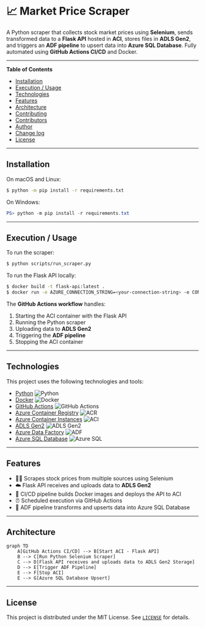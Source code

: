 # 📈 Market Price Scraper

A Python scraper that collects stock market prices using **Selenium**, sends transformed data to a **Flask API** hosted in **ACI**, stores files in **ADLS Gen2**, and triggers an **ADF pipeline** to upsert data into **Azure SQL Database**. Fully automated using **GitHub Actions CI/CD** and Docker.

---

**Table of Contents**

- [Installation](#installation)
- [Execution / Usage](#execution--usage)
- [Technologies](#technologies)
- [Features](#features)
- [Architecture](#architecture)
- [Contributing](#contributing)
- [Contributors](#contributors)
- [Author](#author)
- [Change log](#change-log)
- [License](#license)

---

## Installation

On macOS and Linux:

```sh
$ python -m pip install -r requirements.txt
```

On Windows:

```powershell
PS> python -m pip install -r requirements.txt
```

---

## Execution / Usage

To run the scraper:

```sh
$ python scripts/run_scraper.py
```

To run the Flask API locally:

```sh
$ docker build -t flask-api:latest .
$ docker run -e AZURE_CONNECTION_STRING=<your-connection-string> -e CONTAINER_NAME=<your-container> -p 5000:5000 flask-api:latest
```

The **GitHub Actions workflow** handles:

1. Starting the ACI container with the Flask API  
2. Running the Python scraper  
3. Uploading data to **ADLS Gen2**  
4. Triggering the **ADF pipeline**  
5. Stopping the ACI container  

---

## Technologies

This project uses the following technologies and tools:

- [Python](https://www.python.org/) ![Python](https://img.shields.io/badge/python-3670A0?style=for-the-badge&logo=python&logoColor=ffdd54)  
- [Docker](https://www.docker.com/) ![Docker](https://img.shields.io/badge/docker-%230db7ed.svg?style=for-the-badge&logo=docker&logoColor=white)  
- [GitHub Actions](https://github.com/features/actions) ![GitHub Actions](https://img.shields.io/badge/github%20actions-2088FF?style=for-the-badge&logo=github-actions&logoColor=white)  
- [Azure Container Registry](https://azure.microsoft.com/en-us/services/container-registry/) ![ACR](https://img.shields.io/badge/ACR-%23007FFF.svg?style=for-the-badge)  
- [Azure Container Instances](https://azure.microsoft.com/en-us/services/container-instances/) ![ACI](https://img.shields.io/badge/ACI-%23007FFF.svg?style=for-the-badge)  
- [ADLS Gen2](https://learn.microsoft.com/en-us/azure/storage/data-lake-storage/) ![ADLS Gen2](https://img.shields.io/badge/ADLS%20Gen2-%23007FFF.svg?style=for-the-badge)  
- [Azure Data Factory](https://learn.microsoft.com/en-us/azure/data-factory/) ![ADF](https://img.shields.io/badge/ADF-%23007FFF.svg?style=for-the-badge)  
- [Azure SQL Database](https://learn.microsoft.com/en-us/azure/azure-sql/) ![Azure SQL](https://img.shields.io/badge/Azure%20SQL-%23007FFF.svg?style=for-the-badge)  

---

## Features

- 🕵️‍♂️ Scrapes stock prices from multiple sources using Selenium  
- ☁️ Flask API receives and uploads data to **ADLS Gen2**  
- 🔄 CI/CD pipeline builds Docker images and deploys the API to ACI  
- ⏰ Scheduled execution via GitHub Actions  
- 🔄 ADF pipeline transforms and upserts data into Azure SQL Database  

---

## Architecture

```mermaid
graph TD
    A[GitHub Actions CI/CD] --> B[Start ACI - Flask API]
    B --> C[Run Python Selenium Scraper]
    C --> D[Flask API receives and uploads data to ADLS Gen2 Storage]
    D --> E[Trigger ADF Pipeline]
    E --> F[Stop ACI]
    E --> G[Azure SQL Database Upsert]
```

---

## License

This project is distributed under the MIT License. See [`LICENSE`](LICENSE.md) for details.